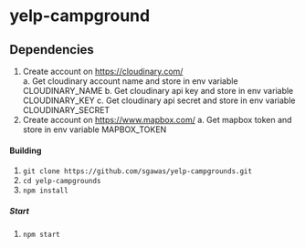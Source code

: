 # yelp-campground

## Dependencies
1. Create account on https://cloudinary.com/  
    a. Get cloudinary account name and store in env variable CLOUDINARY_NAME
    b. Get cloudinary api key and store in env variable CLOUDINARY_KEY
    c. Get cloudinary api secret and store in env variable CLOUDINARY_SECRET
2. Create account on https://www.mapbox.com/
    a. Get mapbox token and store in env variable MAPBOX_TOKEN

#### Building
1. `git clone https://github.com/sgawas/yelp-campgrounds.git`
2. `cd yelp-campgrounds`
3. `npm install`

##### Start
1. `npm start`